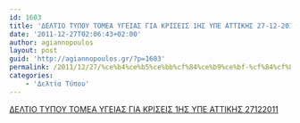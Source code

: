 ```yaml
---
id: 1603
title: 'ΔΕΛΤΙΟ ΤΥΠΟΥ ΤΟΜΕΑ ΥΓΕΙΑΣ ΓΙΑ ΚΡΙΣΕΙΣ 1ΗΣ ΥΠΕ ΑΤΤΙΚΗΣ 27-12-2011'
date: '2011-12-27T02:06:43+02:00'
author: agiannopoulos
layout: post
guid: 'http://agiannopoulos.gr/?p=1603'
permalink: /2011/12/27/%ce%b4%ce%b5%ce%bb%cf%84%ce%b9%ce%bf-%cf%84%cf%85%cf%80%ce%bf%cf%85-%cf%84%ce%bf%ce%bc%ce%b5%ce%b1-%cf%85%ce%b3%ce%b5%ce%b9%ce%b1%cf%83-%ce%b3%ce%b9%ce%b1-%ce%ba%cf%81%ce%b9%cf%83%ce%b5%ce%b9%cf%83-1/
categories:
    - 'Δελτία Τύπου'
---
```


[ΔΕΛΤΙΟ ΤΥΠΟΥ ΤΟΜΕΑ ΥΓΕΙΑΣ ΓΙΑ ΚΡΙΣΕΙΣ 1ΗΣ ΥΠΕ ΑΤΤΙΚΗΣ 27122011](http://localhost:8000/wp-content/uploads/2012/04/ceb4ceb5cebbcf84ceb9cebf-cf84cf85cf80cebfcf85-cf84cebfcebcceb5ceb1-cf85ceb3ceb5ceb9ceb1cf83-ceb3ceb9ceb1-cebacf81ceb9cf83ceb5ceb9cf83-1.doc)
